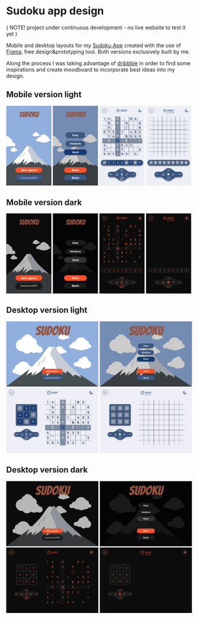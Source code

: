 # Sudoku app design

<p>( NOTE! project under continuous development - no live website to test it yet )</p>

Mobile and desktop layouts for my [Sudoku App](https://github.com/bartekszajna/sudoku_app/) created with the use of [Figma](https://figma.com), free design&prototyping tool. Both versions exclusively built by me.

Along the process I was taking advantage of [dribbble](https://dribbble.com/) in order to find some inspirations and create moodboard to incorporate best ideas into my design.

## Mobile version light

<p>
  <img src="design/mobile_views/introduction_page_light.jpg" width="24%" />
  <img src="design/mobile_views/settings_page_hard_light.jpg" width="24%" />
  <img src="design/mobile_views/game_on_light.jpg" width="24%" />
  <img src="design/mobile_views/game_paused_light.jpg" width="24%" />
</p>

## Mobile version dark

<p>
  <img src="design/mobile_views/introduction_page_dark.jpg" width="24%" />
  <img src="design/mobile_views/settings_page_hard_dark.jpg" width="24%" />
  <img src="design/mobile_views/game_on_dark.jpg" width="24%" />
  <img src="design/mobile_views/game_paused_dark.jpg" width="24%" />
</p>

## Desktop version light

<p>
  <img src="design/desktop_views/introduction_page_light.jpg" width="49%" />
  <img src="design/desktop_views/settings_page_hard_light.jpg" width="49%" />
  <img src="design/desktop_views/game_on_light.jpg" width="49%" />
  <img src="design/desktop_views/game_paused_light.jpg" width="49%" />
</p>

## Desktop version dark

<p>
  <img src="design/desktop_views/introduction_page_dark.jpg" width="49%" />
  <img src="design/desktop_views/settings_page_hard_dark.jpg" width="49%" />
  <img src="design/desktop_views/game_on_dark.jpg" width="49%" />
  <img src="design/desktop_views/game_paused_dark.jpg" width="49%" />
</p>
